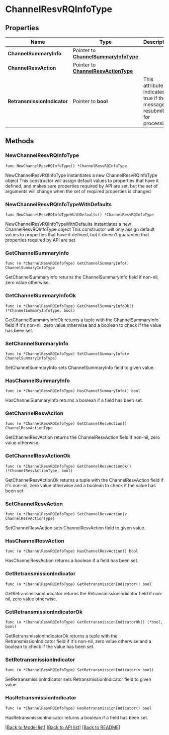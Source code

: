 # ChannelResvRQInfoType

## Properties

Name | Type | Description | Notes
------------ | ------------- | ------------- | -------------
**ChannelSummaryInfo** | Pointer to [**ChannelSummaryInfoType**](ChannelSummaryInfoType.md) |  | [optional] 
**ChannelResvAction** | Pointer to [**ChannelResvActionType**](ChannelResvActionType.md) |  | [optional] 
**RetransmissionIndicator** | Pointer to **bool** | This attribute indicates true if the message is resubmitted for processing. | [optional] 

## Methods

### NewChannelResvRQInfoType

`func NewChannelResvRQInfoType() *ChannelResvRQInfoType`

NewChannelResvRQInfoType instantiates a new ChannelResvRQInfoType object
This constructor will assign default values to properties that have it defined,
and makes sure properties required by API are set, but the set of arguments
will change when the set of required properties is changed

### NewChannelResvRQInfoTypeWithDefaults

`func NewChannelResvRQInfoTypeWithDefaults() *ChannelResvRQInfoType`

NewChannelResvRQInfoTypeWithDefaults instantiates a new ChannelResvRQInfoType object
This constructor will only assign default values to properties that have it defined,
but it doesn't guarantee that properties required by API are set

### GetChannelSummaryInfo

`func (o *ChannelResvRQInfoType) GetChannelSummaryInfo() ChannelSummaryInfoType`

GetChannelSummaryInfo returns the ChannelSummaryInfo field if non-nil, zero value otherwise.

### GetChannelSummaryInfoOk

`func (o *ChannelResvRQInfoType) GetChannelSummaryInfoOk() (*ChannelSummaryInfoType, bool)`

GetChannelSummaryInfoOk returns a tuple with the ChannelSummaryInfo field if it's non-nil, zero value otherwise
and a boolean to check if the value has been set.

### SetChannelSummaryInfo

`func (o *ChannelResvRQInfoType) SetChannelSummaryInfo(v ChannelSummaryInfoType)`

SetChannelSummaryInfo sets ChannelSummaryInfo field to given value.

### HasChannelSummaryInfo

`func (o *ChannelResvRQInfoType) HasChannelSummaryInfo() bool`

HasChannelSummaryInfo returns a boolean if a field has been set.

### GetChannelResvAction

`func (o *ChannelResvRQInfoType) GetChannelResvAction() ChannelResvActionType`

GetChannelResvAction returns the ChannelResvAction field if non-nil, zero value otherwise.

### GetChannelResvActionOk

`func (o *ChannelResvRQInfoType) GetChannelResvActionOk() (*ChannelResvActionType, bool)`

GetChannelResvActionOk returns a tuple with the ChannelResvAction field if it's non-nil, zero value otherwise
and a boolean to check if the value has been set.

### SetChannelResvAction

`func (o *ChannelResvRQInfoType) SetChannelResvAction(v ChannelResvActionType)`

SetChannelResvAction sets ChannelResvAction field to given value.

### HasChannelResvAction

`func (o *ChannelResvRQInfoType) HasChannelResvAction() bool`

HasChannelResvAction returns a boolean if a field has been set.

### GetRetransmissionIndicator

`func (o *ChannelResvRQInfoType) GetRetransmissionIndicator() bool`

GetRetransmissionIndicator returns the RetransmissionIndicator field if non-nil, zero value otherwise.

### GetRetransmissionIndicatorOk

`func (o *ChannelResvRQInfoType) GetRetransmissionIndicatorOk() (*bool, bool)`

GetRetransmissionIndicatorOk returns a tuple with the RetransmissionIndicator field if it's non-nil, zero value otherwise
and a boolean to check if the value has been set.

### SetRetransmissionIndicator

`func (o *ChannelResvRQInfoType) SetRetransmissionIndicator(v bool)`

SetRetransmissionIndicator sets RetransmissionIndicator field to given value.

### HasRetransmissionIndicator

`func (o *ChannelResvRQInfoType) HasRetransmissionIndicator() bool`

HasRetransmissionIndicator returns a boolean if a field has been set.


[[Back to Model list]](../README.md#documentation-for-models) [[Back to API list]](../README.md#documentation-for-api-endpoints) [[Back to README]](../README.md)


